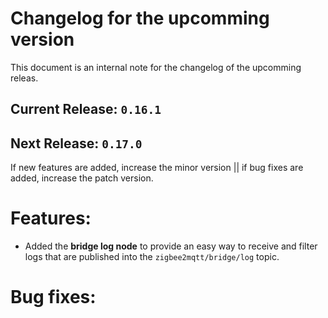 # Changelog for the upcomming version
This document is an internal note for the changelog of the upcomming releas.

## Current Release: `0.16.1`
## Next Release: `0.17.0`
If new features are added, increase the minor version || if bug fixes are added, increase the patch version.


# Features:
- Added the **bridge log node** to provide an easy way to receive and filter logs that are published into the `zigbee2mqtt/bridge/log` topic.

# Bug fixes:
